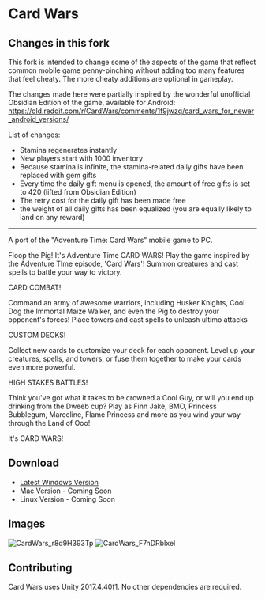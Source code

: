 # Card Wars
## Changes in this fork
This fork is intended to change some of the aspects of the game that reflect common mobile game penny-pinching without adding too many features that feel cheaty. The more cheaty additions are optional in gameplay.

The changes made here were partially inspired by the wonderful unofficial Obsidian Edition of the game, available for Android: https://old.reddit.com/r/CardWars/comments/1f9jwzq/card_wars_for_newer_android_versions/

List of changes:
 - Stamina regenerates instantly
 - New players start with 1000 inventory
 - Because stamina is infinite, the stamina-related daily gifts have been replaced with gem gifts
 - Every time the daily gift menu is opened, the amount of free gifts is set to 420 (lifted from Obsidian Edition)
 - The retry cost for the daily gift has been made free
 - the weight of all daily gifts has been equalized (you are equally likely to land on any reward)
----

A port of the "Adventure Time: Card Wars" mobile game to PC.

Floop the Pig! It's Adventure Time CARD WARS! Play the game inspired by the Adventure TIme episode, 'Card Wars'! Summon creatures and cast spells to battle your way to victory.


CARD COMBAT!

Command an army of awesome warriors, including Husker Knights, Cool Dog the Immortal Maize Walker, and even the Pig to destroy your opponent's forces! Place towers and cast spells to unleash ultimo attacks

CUSTOM DECKS!

Collect new cards to customize your deck for each opponent. Level up your creatures, spells, and towers, or fuse them together to make your cards even more powerful.

HIGH STAKES BATTLES!

Think you've got what it takes to be crowned a Cool Guy, or will you end up drinking from the Dweeb cup? Play as Finn Jake, BMO, Princess Bubblegum, Marceline, Flame Princess and more as you wind your way through the Land of Ooo!

It's CARD WARS! 

## Download

* [Latest Windows Version](https://github.com/shishkabob27/CardWars/releases/latest/download/CardWars-Windows.zip)
* Mac Version - Coming Soon
* Linux Version - Coming Soon

## Images
![CardWars_r8d9H393Tp](https://i.imgur.com/cXUolY0.jpg)
![CardWars_F7nDRbIxel](https://i.imgur.com/N3BH326.jpg)

## Contributing
Card Wars uses Unity 2017.4.40f1. No other dependencies are required.

